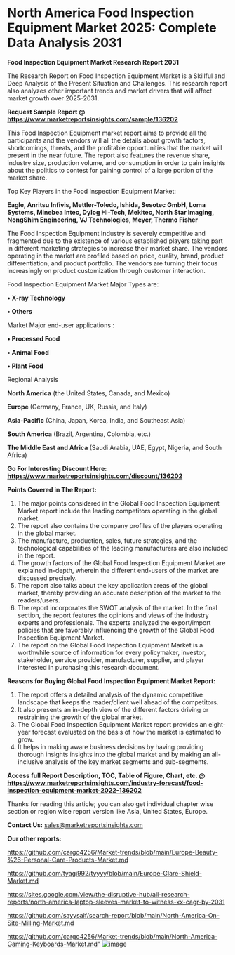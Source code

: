 # North America Food Inspection Equipment Market 2025: Complete Data Analysis 2031

<strong>Food Inspection Equipment Market Research Report 2031</strong>

The Research Report on Food Inspection Equipment Market is a Skillful and Deep Analysis of the Present Situation and Challenges. This research report also analyzes other important trends and market drivers that will affect market growth over 2025-2031.

<strong>Request Sample Report @ <a href=https://www.marketreportsinsights.com/sample/136202>https://www.marketreportsinsights.com/sample/136202</a></strong>

This Food Inspection Equipment market report aims to provide all the participants and the vendors will all the details about growth factors, shortcomings, threats, and the profitable opportunities that the market will present in the near future. The report also features the revenue share, industry size, production volume, and consumption in order to gain insights about the politics to contest for gaining control of a large portion of the market share.

Top Key Players in the Food Inspection Equipment Market:

<strong>Eagle, Anritsu Infivis, Mettler-Toledo, Ishida, Sesotec GmbH, Loma Systems, Minebea Intec, Dylog Hi-Tech, Mekitec, North Star Imaging, NongShim Engineering, VJ Technologies, Meyer, Thermo Fisher</strong>

The Food Inspection Equipment Industry is severely competitive and fragmented due to the existence of various established players taking part in different marketing strategies to increase their market share. The vendors operating in the market are profiled based on price, quality, brand, product differentiation, and product portfolio. The vendors are turning their focus increasingly on product customization through customer interaction.

Food Inspection Equipment Market Major Types are:

<strong>• X-ray Technology

• Others</strong>

Market Major end-user applications :

<strong>• Processed Food

• Animal Food

• Plant Food</strong>

Regional Analysis

</u><strong><b>North America</b></strong> (the United States, Canada, and Mexico)

<strong><b>Europe </b></strong>(Germany, France, UK, Russia, and Italy)

<strong><b>Asia-Pacific</b></strong> (China, Japan, Korea, India, and Southeast Asia)

<strong><b>South America</b></strong> (Brazil, Argentina, Colombia, etc.)

<strong><b>The Middle East and Africa</b></strong> (Saudi Arabia, UAE, Egypt, Nigeria, and South Africa)

<strong>Go For Interesting Discount Here: <a href=https://www.marketreportsinsights.com/discount/136202>https://www.marketreportsinsights.com/discount/136202</a></strong>

<strong>Points Covered in The Report:</strong>
<ol>
  <li>The major points considered in the Global Food Inspection Equipment Market report include the leading competitors operating in the global market.</li>
  <li>The report also contains the company profiles of the players operating in the global market.</li>
  <li>The manufacture, production, sales, future strategies, and the technological capabilities of the leading manufacturers are also included in the report.</li>
  <li>The growth factors of the Global Food Inspection Equipment Market are explained in-depth, wherein the different end-users of the market are discussed precisely.</li>
  <li>The report also talks about the key application areas of the global market, thereby providing an accurate description of the market to the readers/users.</li>
  <li>The report incorporates the SWOT analysis of the market. In the final section, the report features the opinions and views of the industry experts and professionals. The experts analyzed the export/import policies that are favorably influencing the growth of the Global Food Inspection Equipment Market.</li>
  <li>The report on the Global Food Inspection Equipment Market is a worthwhile source of information for every policymaker, investor, stakeholder, service provider, manufacturer, supplier, and player interested in purchasing this research document.</li>
</ol>
<strong>Reasons for Buying Global Food Inspection Equipment Market Report:</strong>

<ol>
  <li>The report offers a detailed analysis of the dynamic competitive landscape that keeps the reader/client well ahead of the competitors.</li>
  <li>It also presents an in-depth view of the different factors driving or restraining the growth of the global market.</li>
  <li>The Global Food Inspection Equipment Market report provides an eight-year forecast evaluated on the basis of how the market is estimated to grow.</li>
  <li>It helps in making aware business decisions by having providing thorough insights insights into the global market and by making an all-inclusive analysis of the key market segments and sub-segments.</li>
</ol>
<strong>Access full Report Description, TOC, Table of Figure, Chart, etc. @ <a href=https://www.marketreportsinsights.com/industry-forecast/food-inspection-equipment-market-2022-136202>https://www.marketreportsinsights.com/industry-forecast/food-inspection-equipment-market-2022-136202</a></strong>


Thanks for reading this article; you can also get individual chapter wise section or region wise report version like Asia, United States, Europe.

<strong>Contact Us:</strong>
sales@marketreportsinsights.com

<strong>Our other reports:</strong>

<a href=https://github.com/cargo4256/Market-trends/blob/main/Europe-Beauty-%26-Personal-Care-Products-Market.md>https://github.com/cargo4256/Market-trends/blob/main/Europe-Beauty-%26-Personal-Care-Products-Market.md</a>

<a href=https://github.com/tyagi992/tyyyy/blob/main/Europe-Glare-Shield-Market.md>https://github.com/tyagi992/tyyyy/blob/main/Europe-Glare-Shield-Market.md</a>

<a href=https://sites.google.com/view/the-disruptive-hub/all-research-reports/north-america-laptop-sleeves-market-to-witness-xx-cagr-by-2031>https://sites.google.com/view/the-disruptive-hub/all-research-reports/north-america-laptop-sleeves-market-to-witness-xx-cagr-by-2031</a>

<a href=https://github.com/sayysaif/search-report/blob/main/North-America-On-Site-Milling-Market.md>https://github.com/sayysaif/search-report/blob/main/North-America-On-Site-Milling-Market.md</a>

<a href=https://github.com/cargo4256/Market-trends/blob/main/North-America-Gaming-Keyboards-Market.md>https://github.com/cargo4256/Market-trends/blob/main/North-America-Gaming-Keyboards-Market.md</a>"
![image](https://github.com/user-attachments/assets/d797a148-0ddb-4fd6-b181-452ab9ad8256)
